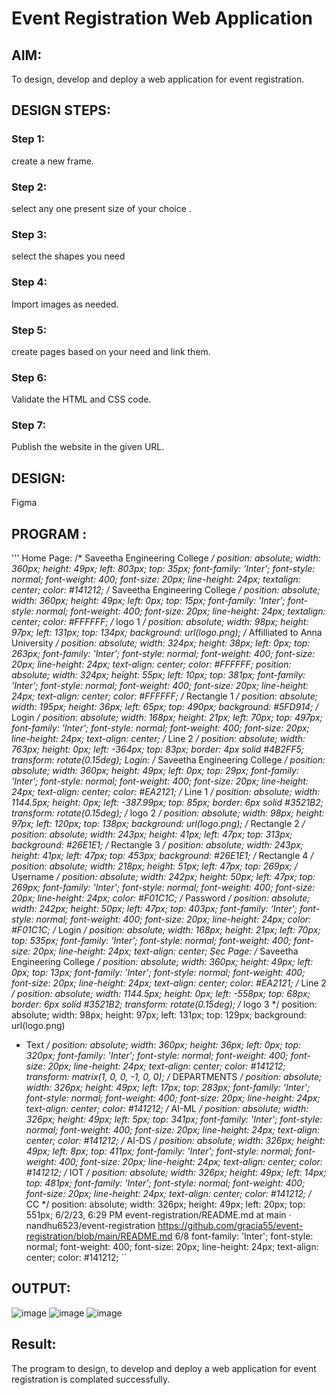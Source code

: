 # Event Registration Web Application

## AIM:
To design, develop and deploy a web application for event registration.

## DESIGN STEPS:

### Step 1:
create a new frame.
### Step 2:
select any one present size of your choice .
### Step 3:
select the shapes you need
### Step 4:
Import images as needed.
### Step 5:
create pages based on your need and link them.
### Step 6:
Validate the HTML and CSS code.
### Step 7:
Publish the website in the given URL.

## DESIGN:
Figma
## PROGRAM :
''' 
Home Page: /* Saveetha Engineering College */
position: absolute; width: 360px; height: 49px; left: 803px; top: 35px;
font-family: 'Inter'; font-style: normal; font-weight: 400; font-size: 20px; line-height: 24px; textalign: center;
color: #141212;
/* Saveetha Engineering College */
position: absolute; width: 360px; height: 49px; left: 0px; top: 15px;
font-family: 'Inter'; font-style: normal; font-weight: 400; font-size: 20px; line-height: 24px; textalign: center;
color: #FFFFFF;
/* logo 1 */
position: absolute; width: 98px; height: 97px; left: 131px; top: 134px;
background: url(logo.png);
/* Affilliated to Anna University */
position: absolute; width: 324px; height: 38px; left: 0px; top: 263px;
font-family: 'Inter'; font-style: normal; font-weight: 400; font-size: 20px; line-height: 24px;
text-align: center;
color: #FFFFFF;
position: absolute; width: 324px; height: 55px; left: 10px; top: 381px;
font-family: 'Inter'; font-style: normal; font-weight: 400; font-size: 20px; line-height: 24px;
text-align: center;
color: #FFFFFF;
/* Rectangle 1 */
position: absolute; width: 195px; height: 36px; left: 65px; top: 490px;
background: #5FD914;
/* Login */
position: absolute; width: 168px; height: 21px; left: 70px; top: 497px;
font-family: 'Inter'; font-style: normal; font-weight: 400; font-size: 20px; line-height: 24px;
text-align: center;
/* Line 2 */
position: absolute; width: 763px; height: 0px; left: -364px; top: 83px;
border: 4px solid #4B2FF5; transform: rotate(0.15deg);
Login:
/* Saveetha Engineering College */
position: absolute; width: 360px; height: 49px; left: 0px; top: 29px;
font-family: 'Inter'; font-style: normal; font-weight: 400; font-size: 20px; line-height: 24px;
text-align: center;
color: #EA2121;
/* Line 1 */
position: absolute; width: 1144.5px; height: 0px; left: -387.99px; top: 85px;
border: 6px solid #3521B2; transform: rotate(0.15deg);
/* logo 2 */
position: absolute; width: 98px; height: 97px; left: 120px; top: 138px;
background: url(logo.png);
/* Rectangle 2 */
position: absolute; width: 243px; height: 41px; left: 47px; top: 313px;
background: #26E1E1;
/* Rectangle 3 */
position: absolute; width: 243px; height: 41px; left: 47px; top: 453px;
background: #26E1E1; /* Rectangle 4 */
position: absolute; width: 218px; height: 51px; left: 47px; top: 269px;
/* Username */
position: absolute; width: 242px; height: 50px; left: 47px; top: 269px;
font-family: 'Inter'; font-style: normal; font-weight: 400; font-size: 20px; line-height: 24px;
color: #F01C1C;
/* Password */
position: absolute; width: 242px; height: 50px; left: 47px; top: 403px;
font-family: 'Inter'; font-style: normal; font-weight: 400; font-size: 20px; line-height: 24px;
color: #F01C1C;
/* Login */
position: absolute; width: 168px; height: 21px; left: 70px; top: 535px;
font-family: 'Inter'; font-style: normal; font-weight: 400; font-size: 20px; line-height: 24px;
text-align: center;
Sec Page: /* Saveetha Engineering College */
position: absolute; width: 360px; height: 49px; left: 0px; top: 13px;
font-family: 'Inter'; font-style: normal; font-weight: 400; font-size: 20px; line-height: 24px;
text-align: center;
color: #EA2121;
/* Line 2 */
position: absolute; width: 1144.5px; height: 0px; left: -558px; top: 68px;
border: 6px solid #3521B2; transform: rotate(0.15deg);
/* logo 3 */
position: absolute; width: 98px; height: 97px; left: 131px; top: 129px;
background: url(logo.png)
* Text */
position: absolute; width: 360px; height: 36px; left: 0px; top: 320px;
font-family: 'Inter'; font-style: normal; font-weight: 400; font-size: 20px; line-height: 24px;
text-align: center;
color: #141212;
transform: matrix(1, 0, 0, -1, 0, 0);
/* DEPARTMENTS */
position: absolute; width: 326px; height: 49px; left: 17px; top: 283px;
font-family: 'Inter'; font-style: normal; font-weight: 400; font-size: 20px; line-height: 24px;
text-align: center;
color: #141212;
/* AI-ML */
position: absolute; width: 326px; height: 49px; left: 5px; top: 341px;
font-family: 'Inter'; font-style: normal; font-weight: 400; font-size: 20px; line-height: 24px;
text-align: center;
color: #141212;
/* AI-DS */
position: absolute; width: 326px; height: 49px; left: 8px; top: 411px;
font-family: 'Inter'; font-style: normal; font-weight: 400; font-size: 20px; line-height: 24px;
text-align: center;
color: #141212;
/* IOT */
position: absolute; width: 326px; height: 49px; left: 14px; top: 481px;
font-family: 'Inter'; font-style: normal; font-weight: 400; font-size: 20px; line-height: 24px;
text-align: center;
color: #141212;
/* CC */
position: absolute; width: 326px; height: 49px; left: 20px; top: 551px;
6/2/23, 6:29 PM event-registration/README.md at main · nandhu6523/event-registration
https://github.com/gracia55/event-registration/blob/main/README.md 6/8
font-family: 'Inter'; font-style: normal; font-weight: 400; font-size: 20px; line-height: 24px;
text-align: center;
color: #141212; 
``
## OUTPUT:
![image](https://github.com/gracia55/event-registration/assets/129026838/6056e237-28fe-4059-8e17-e29769459d6c)
![image](https://github.com/gracia55/event-registration/assets/129026838/e2c9e451-a36f-4a79-b680-7d6b70f1dc0d)
![image](https://github.com/gracia55/event-registration/assets/129026838/73e8b468-2f3d-4d1f-9187-42118e1350cd)

## Result:
The program to design, to develop and deploy a web application for event registration is
complated successfully.
